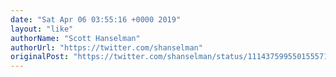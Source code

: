 ```yaml
---
date: "Sat Apr 06 03:55:16 +0000 2019"
layout: "like"
authorName: "Scott Hanselman"
authorUrl: "https://twitter.com/shanselman"
originalPost: "https://twitter.com/shanselman/status/1114375995501555714"
---
```

